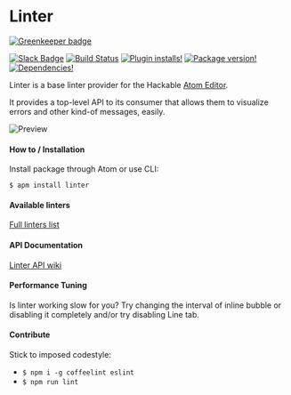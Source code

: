 Linter
======

[![Greenkeeper badge](https://badges.greenkeeper.io/blakeembrey/linter.svg)](https://greenkeeper.io/)

[![Slack Badge](https://img.shields.io/badge/chat-atom.io%20slack-blue.svg?style=flat-square)](http://atom-slack.herokuapp.com/)
[![Build Status](https://img.shields.io/travis/atom-community/linter.svg?style=flat-square)](https://travis-ci.org/atom-community/linter)
[![Plugin installs!](https://img.shields.io/apm/dm/linter.svg?style=flat-square)](https://atom.io/packages/linter)
[![Package version!](https://img.shields.io/apm/v/linter.svg?style=flat-square)](https://atom.io/packages/linter)
[![Dependencies!](https://img.shields.io/david/atom-community/Linter.svg?style=flat-square)](https://david-dm.org/atom-community/linter)

Linter is a base linter provider for the Hackable [Atom Editor](http://atom.io).

It provides a top-level API to its consumer that allows them to visualize errors and other kind-of messages, easily.


![Preview](http://g.recordit.co/13RfmirPz2.gif)

#### How to / Installation

Install package through Atom or use CLI:

```
$ apm install linter
```

#### Available linters

[Full linters list](http://atomlinter.github.io/)

#### API Documentation

[Linter API wiki](https://github.com/atom-community/linter/wiki/Linter-API)

#### Performance Tuning

Is linter working slow for you? Try changing the interval of inline bubble or disabling it completely and/or try disabling Line tab.

#### Contribute

Stick to imposed codestyle:

* `$ npm i -g coffeelint eslint`
* `$ npm run lint`
